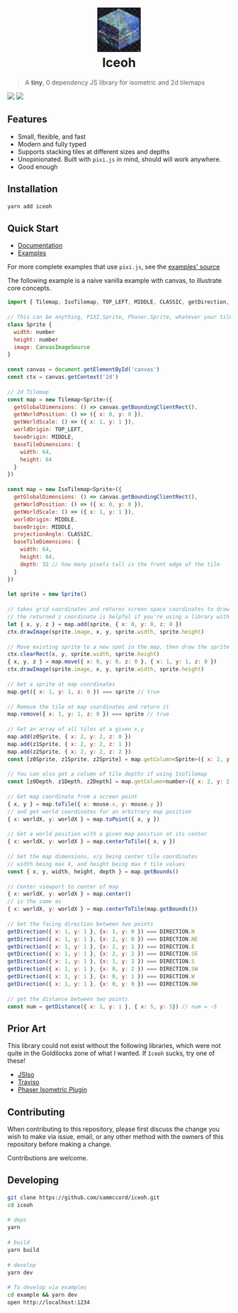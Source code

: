 <h1 align="center">
  <img height="100px" src="icon.png"><br>
  Iceoh
</h1>

> A **tiny**, 0 dependency JS library for isometric and 2d tilemaps

![](https://img.badgesize.io/sammccord/iceoh/master/dist/index.umd.js.svg)
![](https://img.badgesize.io/sammccord/iceoh/master/dist/index.umd.js.svg?compression=gzip)

## Features

- Small, flexible, and fast
- Modern and fully typed
- Supports stacking tiles at different sizes and depths
- Unopinionated. Built with `pixi.js` in mind, should will work anywhere.
- Good enough

## Installation

```sh
yarn add iceoh
```

## Quick Start

- [Documentation](https://iceoh.netlify.app)
- [Examples](https://iceoh.netlify.app/example.html)

For more complete examples that use `pixi.js`, see the [examples' source](./example/samples)

The following example is a naive vanilla example with canvas, to illustrate core concepts.
```js
import { Tilemap, IsoTilemap, TOP_LEFT, MIDDLE, CLASSIC, getDirection, DIRECTION, getDistance } from 'iceoh'

// This can be anything, PIXI.Sprite, Phaser.Sprite, whatever your tile object is.
class Sprite {
  width: number
  height: number
  image: CanvasImageSource
}

const canvas = document.getElementById('canvas')
const ctx = canvas.getContext('2d')

// 2d Tilemap
const map = new Tilemap<Sprite>({
  getGlobalDimensions: () => canvas.getBoundingClientRect(),
  getWorldPosition: () => ({ x: 0, y: 0 }),
  getWorldScale: () => ({ x: 1, y: 1 }),
  worldOrigin: TOP_LEFT,
  baseOrigin: MIDDLE,
  baseTileDimensions: {
    width: 64,
    height: 64
  }
})

const map = new IsoTilemap<Sprite>({
  getGlobalDimensions: () => canvas.getBoundingClientRect(),
  getWorldPosition: () => ({ x: 0, y: 0 }),
  getWorldScale: () => ({ x: 1, y: 1 }),
  worldOrigin: MIDDLE,
  baseOrigin: MIDDLE,
  projectionAngle: CLASSIC,
  baseTileDimensions: {
    width: 64,
    height: 64,
    depth: 32 // how many pixels tall is the front edge of the tile
  }
})

let sprite = new Sprite()

// takes grid coordinates and returns screen space coordinates to draw your sprite at
// the returned z coordinate is helpful if you're using a library with depth sorting
let { x, y, z } = map.add(sprite, { x: 0, y: 0, z: 0 })
ctx.drawImage(sprite.image, x, y, sprite.width, sprite.height)

// Move existing sprite to a new spot in the map, then draw the sprite in the new location
ctx.clearRect(x, y, sprite.width, sprite.height)
{ x, y, z } = map.move({ x: 0, y: 0, z: 0 }, { x: 1, y: 1, z: 0 })
ctx.drawImage(sprite.image, x, y, sprite.width, sprite.height)

// Get a sprite at map coordinates
map.get({ x: 1, y: 1, z: 0 }) === sprite // true

// Remove the tile at map coordinates and return it
map.remove({ x: 1, y: 1, z: 0 }) === sprite // true

// Get an array of all tiles at a given x,y
map.add(z0Sprite, { x: 2, y: 2, z: 0 })
map.add(z1Sprite, { x: 2, y: 2, z: 1 })
map.add(z2Sprite, { x: 2, y: 2, z: 2 })
const [z0Sprite, z1Sprite, z2Sprite] = map.getColumn<Sprite>({ x: 2, y: 2 })

// You can also get a column of tile depths if using IsoTilemap
const [z0Depth, z1Depth, z2Depth] = map.getColumn<number>({ x: 2, y: 2 }, map.depthMap)

// Get map coordinate from a screen point
{ x, y } = map.toTile({ x: mouse.x, y: mouse.y })
// and get world coordinates for an arbitrary map position
{ x: worldX, y: worldX } = map.toPoint({ x, y })

// Get a world position with a given map position at its center
{ x: worldX, y: worldX } = map.centerToTile({ x, y })

// Get the map dimensions, x/y being center tile coordinates
// width being max X, and height being max Y tile values
const { x, y, width, height, depth } = map.getBounds()

// Center viewport to center of map
{ x: worldX, y: worldX } = map.center()
// is the same as
{ x: worldX, y: worldX } = map.centerToTile(map.getBounds())

// Get the facing direction between two points
getDirection({ x: 1, y: 1 }, {x: 1, y: 0 }) === DIRECTION.N
getDirection({ x: 1, y: 1 }, {x: 2, y: 0 }) === DIRECTION.NE
getDirection({ x: 1, y: 1 }, {x: 2, y: 1 }) === DIRECTION.E
getDirection({ x: 1, y: 1 }, {x: 2, y: 2 }) === DIRECTION.SE
getDirection({ x: 1, y: 1 }, {x: 1, y: 2 }) === DIRECTION.S
getDirection({ x: 1, y: 1 }, {x: 0, y: 2 }) === DIRECTION.SW
getDirection({ x: 1, y: 1 }, {x: 0, y: 1 }) === DIRECTION.W
getDirection({ x: 1, y: 1 }, {x: 0, y: 0 }) === DIRECTION.NW

// get the distance between two points
const num = getDistance({ x: 1, y: 1 }, { x: 5, y: 5}) // num = ~5

```

## Prior Art

This library could not exist without the following libraries, which were not quite in the Goldilocks zone of what I wanted. If `Iceoh` sucks, try one of these!

- [JSIso](https://jsiso.com/)
- [Traviso](https://github.com/axaq/traviso.js)
- [Phaser Isometric Plugin](http://rotates.org/phaser/iso/)

## Contributing

When contributing to this repository, please first discuss the change you wish to make via issue, email, or any other method with the owners of this repository before making a change.

Contributions are welcome.

## Developing

```sh
git clone https://github.com/sammccord/iceoh.git
cd iceoh

# deps
yarn

# build
yarn build

# develop
yarn dev

# To develop via examples
cd example && yarn dev
open http://localhost:1234
```